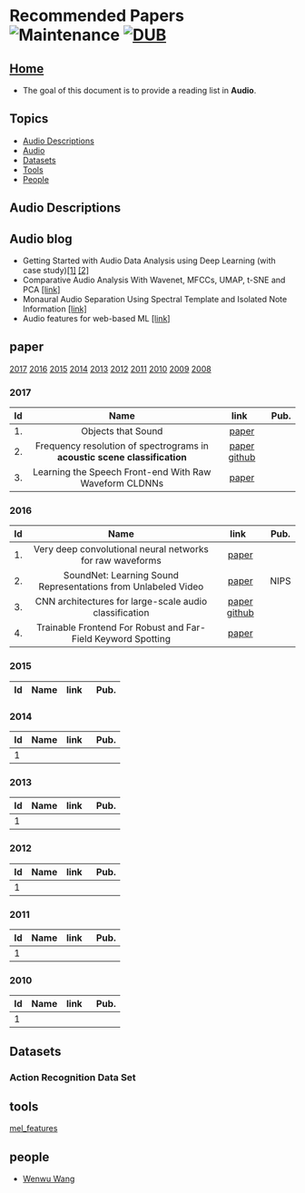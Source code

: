 # Recommended Papers ![Maintenance](https://img.shields.io/maintenance/yes/2017.svg) [![DUB](https://img.shields.io/dub/l/vibe-d.svg)](LICENSE)
## [Home](../../README.md)
- The goal of this document is to provide a reading list in __Audio__.

## Topics
- [Audio Descriptions](#audio-descriptions)
- [Audio](#audio)
- [Datasets](#datasets)
- [Tools](#tools)
- [People](#people)






## Audio Descriptions






## Audio blog
- Getting Started with Audio Data Analysis using Deep Learning (with case study)[\[1\]](https://www.analyticsvidhya.com/blog/2017/08/audio-voice-processing-deep-learning/) [\[2\]](https://medium.com/@ageitgey/machine-learning-is-fun-part-6-how-to-do-speech-recognition-with-deep-learning-28293c162f7a)
- Comparative Audio Analysis With Wavenet, MFCCs, UMAP, t-SNE and PCA [\[link\]](https://medium.com/@LeonFedden/comparative-audio-analysis-with-wavenet-mfccs-umap-t-sne-and-pca-cb8237bfce2f)
- Monaural Audio Separation Using Spectral Template and Isolated Note Information [\[link\]](http://personal.ee.surrey.ac.uk/Personal/W.Wang/papers/LalW_ICAABchapter_2012.pdf)
- Audio features for web-based ML [\[link\]](https://towardsdatascience.com/audio-features-for-web-based-ml-555776733bae)






## paper
[2017](#2017) [2016](#2016) [2015](#2015) [2014](#2014) [2013](#2013) [2012](#2012) [2011](#2011) [2010](#2010) [2009](#2009) [2008](#2008)
### 2017

|Id|Name  | link  | Pub.|
|-----|:-----:|:-----:|:-----:|
|1.|Objects that Sound|[paper](https://arxiv.org/pdf/1712.06651.pdf)||
|2.|Frequency resolution of spectrograms in __acoustic scene classification__|[paper](https://github.com/karoldvl/paper-2017-DCASE/blob/master/Paper/Piczak2017-DCASE.pdf) [github](https://github.com/karoldvl/paper-2017-DCASE)||
|3.|Learning the Speech Front-end With Raw Waveform CLDNNs|[paper](https://static.googleusercontent.com/media/research.google.com/en//pubs/archive/43960.pdf)||

### 2016

|Id|Name  | link  | Pub.|
|-----|:-----:|:-----:|:-----:|
|1.|Very deep convolutional neural networks for raw waveforms|[paper](https://arxiv.org/pdf/1610.00087.pdf)||
|2.|SoundNet: Learning Sound Representations from Unlabeled Video|[paper](http://carlvondrick.com/soundnet.pdf)|NIPS|
|3.|CNN  architectures for large-scale audio classification|[paper](https://arxiv.org/pdf/1609.09430.pdf) [github](https://github.com/tensorflow/models/tree/master/research/audioset)||
|4.|Trainable Frontend For Robust and Far-Field Keyword Spotting|[paper](https://arxiv.org/pdf/1607.05666.pdf)|||


### 2015

|Id|Name  | link  | Pub.|
|-----|:-----:|:-----:|:-----:|



### 2014

|Id|Name  | link  | Pub.|
|-----|:-----:|:-----:|:-----:|
|1||||

### 2013

|Id|Name  | link  | Pub.|
|-----|:-----:|:-----:|:-----:|
|1||||

### 2012

|Id|Name  | link  | Pub.|
|-----|:-----:|:-----:|:-----:|
|1||||


### 2011

|Id|Name  | link  | Pub.|
|-----|:-----:|:-----:|:-----:|
|1||||


### 2010

|Id|Name  | link  | Pub.|
|-----|:-----:|:-----:|:-----:|
|1||||


## Datasets

### Action Recognition Data Set




## tools
[mel_features](https://github.com/tensorflow/models/blob/master/research/audioset/mel_features.py)

## people

- [Wenwu Wang](http://personal.ee.surrey.ac.uk/Personal/W.Wang/)





